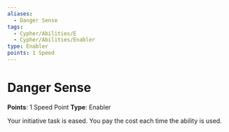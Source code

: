 ```yaml
---
aliases:
  - Danger Sense
tags:
  - Cypher/Abilities/E
  - Cypher/Abilities/Enabler
type: Enabler
points: 1 Speed
---
```


# Danger Sense

**Points**: 1 Speed Point
**Type**: Enabler

Your initiative task is eased. You pay the cost each time the ability is used.
